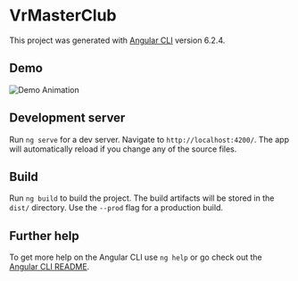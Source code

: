 # VrMasterClub

This project was generated with [Angular CLI](https://github.com/angular/angular-cli) version 6.2.4.

## Demo
![Demo Animation](http://g.recordit.co/EPi7M2fzDE.gif)

## Development server

Run `ng serve` for a dev server. Navigate to `http://localhost:4200/`. The app will automatically reload if you change any of the source files.

## Build

Run `ng build` to build the project. The build artifacts will be stored in the `dist/` directory. Use the `--prod` flag for a production build.

## Further help

To get more help on the Angular CLI use `ng help` or go check out the [Angular CLI README](https://github.com/angular/angular-cli/blob/master/README.md).
